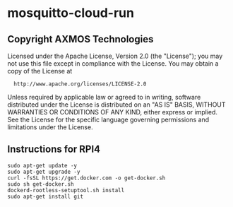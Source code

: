 # mosquitto-cloud-run

## Copyright AXMOS Technologies

 Licensed under the Apache License, Version 2.0 (the "License");
 you may not use this file except in compliance with the License.
 You may obtain a copy of the License at

      http://www.apache.org/licenses/LICENSE-2.0

 Unless required by applicable law or agreed to in writing, software
 distributed under the License is distributed on an "AS IS" BASIS,
 WITHOUT WARRANTIES OR CONDITIONS OF ANY KIND, either express or implied.
 See the License for the specific language governing permissions and
 limitations under the License.

## Instructions for RPI4

    sudo apt-get update -y
    sudo apt-get upgrade -y
    curl -fsSL https://get.docker.com -o get-docker.sh
    sudo sh get-docker.sh 
    dockerd-rootless-setuptool.sh install
    sudo apt-get install git
